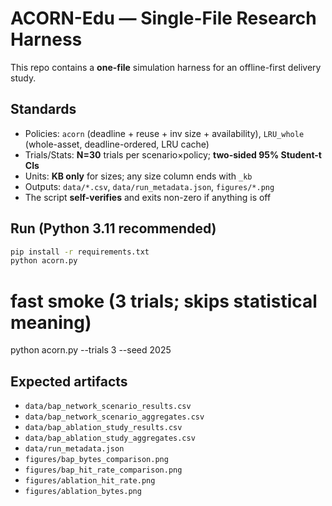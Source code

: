 # ACORN-Edu — Single-File Research Harness

This repo contains a **one-file** simulation harness for an offline-first delivery study.

## Standards
- Policies: `acorn` (deadline + reuse + inv size + availability), `LRU_whole` (whole-asset, deadline-ordered, LRU cache)
- Trials/Stats: **N=30** trials per scenario×policy; **two-sided 95% Student-t CIs**
- Units: **KB only** for sizes; any size column ends with `_kb`
- Outputs: `data/*.csv`, `data/run_metadata.json`, `figures/*.png`
- The script **self-verifies** and exits non-zero if anything is off

## Run (Python 3.11 recommended)
```bash
pip install -r requirements.txt
python acorn.py
```

# fast smoke (3 trials; skips statistical meaning)
python acorn.py --trials 3 --seed 2025

## Expected artifacts

* `data/bap_network_scenario_results.csv`
* `data/bap_network_scenario_aggregates.csv`
* `data/bap_ablation_study_results.csv`
* `data/bap_ablation_study_aggregates.csv`
* `data/run_metadata.json`
* `figures/bap_bytes_comparison.png`
* `figures/bap_hit_rate_comparison.png`
* `figures/ablation_hit_rate.png`
* `figures/ablation_bytes.png`